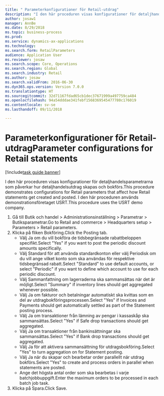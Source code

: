 ```yaml
--- 
title: " Parameterkonfigurationer för Retail-utdrag"
description: "I den här proceduren visas konfigurationer för detaljhandelsparametrarna som påverkar hur detaljhandelsutdrag skapas och bokförs."
author: josaw1
manager: AnnBe
ms.date: 8/29/2018
ms.topic: business-process
ms.prod: 
ms.service: dynamics-ax-applications
ms.technology: 
ms.search.form: RetailParameters
audience: Application User
ms.reviewer: josaw
ms.search.scope: Core, Operations
ms.search.region: Global
ms.search.industry: Retail
ms.author: josaw
ms.search.validFrom: 2016-06-30
ms.dyn365.ops.version: Version 7.0.0
ms.translationtype: HT
ms.sourcegitcommit: 32d71167fdad65cb1dec37671999a497759ca484
ms.openlocfilehash: 94a54dddae341febf1568369545477780c176019
ms.contentlocale: sv-se
ms.lasthandoff: 09/11/2018

---
```

# <a name="parameter-configurations-for-retail-statements"></a><span data-ttu-id="01c22-103"> Parameterkonfigurationer för Retail-utdrag</span><span class="sxs-lookup"><span data-stu-id="01c22-103">Parameter configurations for Retail statements</span></span>

[!include[task guide banner](../includes/task-guide-banner.md)]

<span data-ttu-id="01c22-104">I den här proceduren visas konfigurationer för detaljhandelsparametrarna som påverkar hur detaljhandelsutdrag skapas och bokförs.</span><span class="sxs-lookup"><span data-stu-id="01c22-104">This procedure demonstrates configurations for Retail parameters that affect how Retail statements get created and posted.</span></span> <span data-ttu-id="01c22-105">I den här proceduren används demonstrationsföretaget USRT.</span><span class="sxs-lookup"><span data-stu-id="01c22-105">This procedure uses the USRT demo company.</span></span>

1. <span data-ttu-id="01c22-106">Gå till Butik och handel > Administrationsinställning > Parametrar > Butiksparametrar.</span><span class="sxs-lookup"><span data-stu-id="01c22-106">Go to Retail and commerce > Headquarters setup  > Parameters > Retail parameters.</span></span>
2. <span data-ttu-id="01c22-107">Klicka på fliken Bokföring.</span><span class="sxs-lookup"><span data-stu-id="01c22-107">Click the Posting tab.</span></span>
    * <span data-ttu-id="01c22-108">Välj Ja om du vill bokföra de tidsbegränsade rabattbeloppen specifikt.</span><span class="sxs-lookup"><span data-stu-id="01c22-108">Select "Yes" if you want to post the periodic discount amounts specifically.</span></span>  
    * <span data-ttu-id="01c22-109">Välj Standard för att använda standardkonton eller välj Periodisk om du vill ange vilket konto som ska användas för respektive tidsbegränsad rabatt.</span><span class="sxs-lookup"><span data-stu-id="01c22-109">Select "Standard" to use default accounts, or select "Periodic" if you want to define which account to use for each periodic discount.</span></span>  
    * <span data-ttu-id="01c22-110">Välj Sammanfattning om lagerraderna ska sammansättas när det är möjligt.</span><span class="sxs-lookup"><span data-stu-id="01c22-110">Select "Summary" if inventory lines should get aggregated whenever possible.</span></span>  
    * <span data-ttu-id="01c22-111">Välj Ja om fakturor och betalningar automatiskt ska kvittas som en del av utdragbokföringsprocessen.</span><span class="sxs-lookup"><span data-stu-id="01c22-111">Select "Yes" if Invoices and Payments should get automatically settled as part of the Statement posting process.</span></span>  
    * <span data-ttu-id="01c22-112">Välj Ja om transaktioner från lämning av pengar i kassaskåp ska sammansättas.</span><span class="sxs-lookup"><span data-stu-id="01c22-112">Select "Yes" if Safe drop transactions should get aggregated.</span></span>  
    * <span data-ttu-id="01c22-113">Välj Ja om transaktioner från bankinsättningar ska sammansättas.</span><span class="sxs-lookup"><span data-stu-id="01c22-113">Select "Yes" if Bank drop transactions should get aggregated.</span></span>  
    * <span data-ttu-id="01c22-114">Välj Ja för att aktivera sammansättning för utdragsbokföring.</span><span class="sxs-lookup"><span data-stu-id="01c22-114">Select "Yes" to turn aggregation on for Statement posting.</span></span>  
    * <span data-ttu-id="01c22-115">Välj Ja när du skapar och bearbetar order parallellt när utdrag bokförs.</span><span class="sxs-lookup"><span data-stu-id="01c22-115">Select "Yes" to create and process orders in parallel when statements are posted.</span></span>  
    * <span data-ttu-id="01c22-116">Ange det högsta antal order som ska bearbetas i varje batchjobbuppgift.</span><span class="sxs-lookup"><span data-stu-id="01c22-116">Enter the maximum orders to be processed in each batch job task.</span></span>  
3. <span data-ttu-id="01c22-117">Klicka på Spara.</span><span class="sxs-lookup"><span data-stu-id="01c22-117">Click Save.</span></span>


